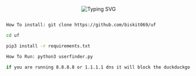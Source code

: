 <p align="center">
  <img src="https://readme-typing-svg.demolab.com?font=Fira+Code&pause=1000&color=F70204&width=435&lines=fast+username+osint+search" alt="Typing SVG">
</p>

```bash

How To install: git clone https://github.com/biskit069/uf

cd uf

pip3 install -r requirements.txt

How To Run: python3 userfinder.py

if you are running 8.8.8.8 or 1.1.1.1 dns it will block the duckduckgo links
